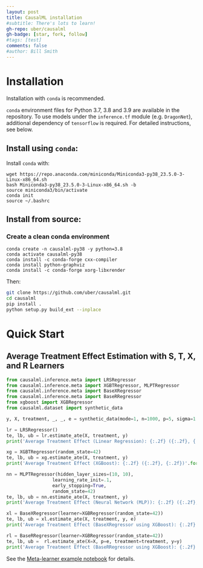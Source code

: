 ```yaml
---
layout: post
title: CausalML installation
#subtitle: There's lots to learn!
gh-repo: uber/causalml
gh-badge: [star, fork, follow]
#tags: [test]
comments: false
#author: Bill Smith
---
```


# Installation

Installation with `conda` is recommended.

`conda` environment files for Python 3.7, 3.8 and 3.9 are available in the repository. To use models under the `inference.tf` module (e.g. `DragonNet`), additional dependency of `tensorflow` is required. For detailed instructions, see below.

## Install using `conda`:

Install `conda` with:

```
wget https://repo.anaconda.com/miniconda/Miniconda3-py38_23.5.0-3-Linux-x86_64.sh
bash Miniconda3-py38_23.5.0-3-Linux-x86_64.sh -b
source miniconda3/bin/activate 
conda init
source ~/.bashrc 
```

## Install from source:

### Create a clean conda environment

```
conda create -n causalml-py38 -y python=3.8
conda activate causalml-py38
conda install -c conda-forge cxx-compiler
conda install python-graphviz
conda install -c conda-forge xorg-libxrender
```

Then:

```bash
git clone https://github.com/uber/causalml.git
cd causalml
pip install .
python setup.py build_ext --inplace
```

# Quick Start

## Average Treatment Effect Estimation with S, T, X, and R Learners

```python
from causalml.inference.meta import LRSRegressor
from causalml.inference.meta import XGBTRegressor, MLPTRegressor
from causalml.inference.meta import BaseXRegressor
from causalml.inference.meta import BaseRRegressor
from xgboost import XGBRegressor
from causalml.dataset import synthetic_data

y, X, treatment, _, _, e = synthetic_data(mode=1, n=1000, p=5, sigma=1.0)

lr = LRSRegressor()
te, lb, ub = lr.estimate_ate(X, treatment, y)
print('Average Treatment Effect (Linear Regression): {:.2f} ({:.2f}, {:.2f})'.format(te[0], lb[0], ub[0]))

xg = XGBTRegressor(random_state=42)
te, lb, ub = xg.estimate_ate(X, treatment, y)
print('Average Treatment Effect (XGBoost): {:.2f} ({:.2f}, {:.2f})'.format(te[0], lb[0], ub[0]))

nn = MLPTRegressor(hidden_layer_sizes=(10, 10),
                 learning_rate_init=.1,
                 early_stopping=True,
                 random_state=42)
te, lb, ub = nn.estimate_ate(X, treatment, y)
print('Average Treatment Effect (Neural Network (MLP)): {:.2f} ({:.2f}, {:.2f})'.format(te[0], lb[0], ub[0]))

xl = BaseXRegressor(learner=XGBRegressor(random_state=42))
te, lb, ub = xl.estimate_ate(X, treatment, y, e)
print('Average Treatment Effect (BaseXRegressor using XGBoost): {:.2f} ({:.2f}, {:.2f})'.format(te[0], lb[0], ub[0]))

rl = BaseRRegressor(learner=XGBRegressor(random_state=42))
te, lb, ub =  rl.estimate_ate(X=X, p=e, treatment=treatment, y=y)
print('Average Treatment Effect (BaseRRegressor using XGBoost): {:.2f} ({:.2f}, {:.2f})'.format(te[0], lb[0], ub[0]))
```

See the [Meta-learner example notebook](https://github.com/uber/causalml/blob/master/docs/examples/meta_learners_with_synthetic_data.ipynb) for details.


